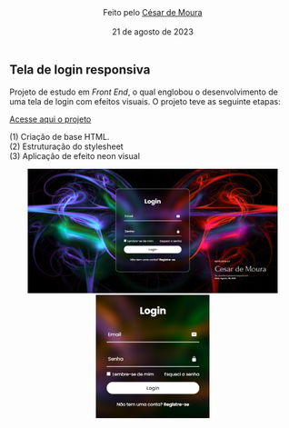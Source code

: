<center> Feito pelo <a href="https://www.linkedin.com/in/eucesarmoura/" > César de Moura </a> </center> <br>

<center> 21 de agosto de 2023 </center>

<br>

## Tela de login responsiva

Projeto de estudo em *Front End*, o qual englobou o desenvolvimento de uma tela de login com efeitos visuais. O projeto teve as seguinte etapas:

<a href="https://eucesarmoura.github.io/GlassForm.io/" >Acesse aqui o projeto</a>

(1) Criação de base HTML. <br>
(2) Estruturação do stylesheet <br>
(3) Aplicação de efeito neon visual <br>

<center><div>
<span><img src="source/screenshot-tela.png" alt="Texto Alternativo" width="440"/></span>
<span><img src="source/screenshot-login.png" alt="Texto Alternativo" width="200"/></span>
</div>
<br></center>